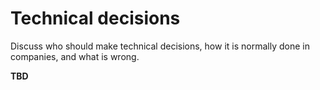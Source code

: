 # Technical decisions

Discuss who should make technical decisions, how it is normally done in companies, and what is wrong.

**TBD**